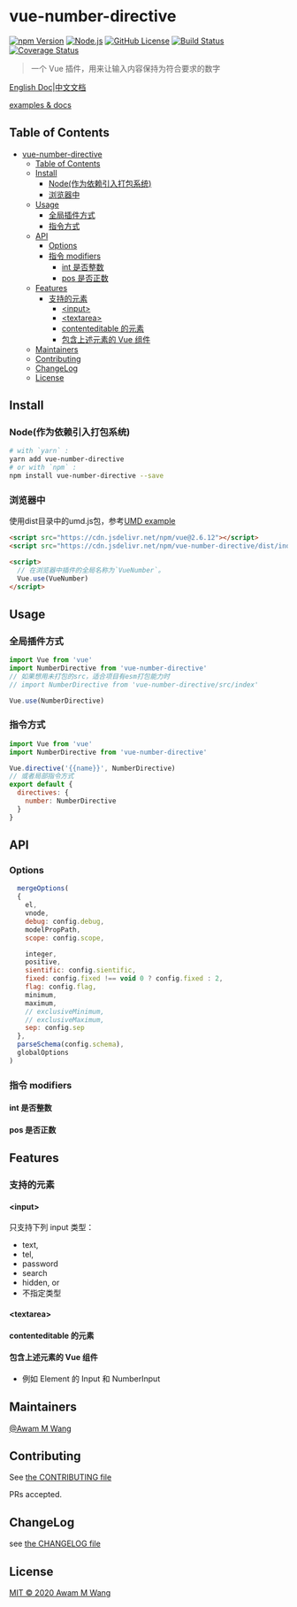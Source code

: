# vue-number-directive

[![npm Version][npm version badge]][npm page] [![Node.js][node version badge]][node page] [![GitHub License][license badge]][license page] [![Build Status][build badge]][build page] [![Coverage Status][cover badge]][cover page]

> 一个 Vue 插件，用来让输入内容保持为符合要求的数字

[English Doc](README.md)|[中文文档](README.zh_CN.md)

[examples & docs](https://awamwang.github.io/vue-number-directive/)

## Table of Contents

<!--ts-->
   * [vue-number-directive](#vue-number-directive)
      * [Table of Contents](#table-of-contents)
      * [Install](#install)
         * [Node(作为依赖引入打包系统)](#node作为依赖引入打包系统)
         * [浏览器中](#浏览器中)
      * [Usage](#usage)
         * [全局插件方式](#全局插件方式)
         * [指令方式](#指令方式)
      * [API](#api)
         * [Options](#options)
         * [指令 modifiers](#指令-modifiers)
            * [int 是否整数](#int-是否整数)
            * [pos 是否正数](#pos-是否正数)
      * [Features](#features)
         * [支持的元素](#支持的元素)
            * [&lt;input&gt;](#input)
            * [&lt;textarea&gt;](#textarea)
            * [contenteditable 的元素](#contenteditable-的元素)
            * [包含上述元素的 Vue 组件](#包含上述元素的-vue-组件)
      * [Maintainers](#maintainers)
      * [Contributing](#contributing)
      * [ChangeLog](#changelog)
      * [License](#license)

<!-- Added by: wangmeng, at: 2020年10月 9日 星期五 22时26分14秒 CST -->

<!--te-->

## Install

### Node(作为依赖引入打包系统)

```sh
# with `yarn` :
yarn add vue-number-directive
# or with `npm` :
npm install vue-number-directive --save
```

### 浏览器中

使用dist目录中的umd.js包，参考[UMD example](examples/umd/index.html)

```html
<script src="https://cdn.jsdelivr.net/npm/vue@2.6.12"></script>
<script src="https://cdn.jsdelivr.net/npm/vue-number-directive/dist/index.umd.js"></script>

<script>
  // 在浏览器中插件的全局名称为`VueNumber`。
  Vue.use(VueNumber)
</script>
```

## Usage

### 全局插件方式

```js
import Vue from 'vue'
import NumberDirective from 'vue-number-directive'
// 如果想用未打包的src，适合项目有esm打包能力时
// import NumberDirective from 'vue-number-directive/src/index'

Vue.use(NumberDirective)
```

### 指令方式

```js
import Vue from 'vue'
import NumberDirective from 'vue-number-directive'

Vue.directive('{{name}}', NumberDirective)
// 或者局部指令方式
export default {
  directives: {
    number: NumberDirective
  }
}
```

## API

### Options

```js
  mergeOptions(
  {
    el,
    vnode,
    debug: config.debug,
    modelPropPath,
    scope: config.scope,

    integer,
    positive,
    sientific: config.sientific,
    fixed: config.fixed !== void 0 ? config.fixed : 2,
    flag: config.flag,
    minimum,
    maximum,
    // exclusiveMinimum,
    // exclusiveMaximum,
    sep: config.sep
  },
  parseSchema(config.schema),
  globalOptions
)
```

### 指令 modifiers

#### int 是否整数

#### pos 是否正数

## Features

### 支持的元素

#### \<input\>

只支持下列 input 类型：

- text,
- tel,
- password
- search
- hidden, or
- 不指定类型

#### \<textarea\>

#### contenteditable 的元素

#### 包含上述元素的 Vue 组件

- 例如 Element 的 Input 和 NumberInput

## Maintainers

[@Awam M Wang](https://github.com/awamwang)

## Contributing

See [the CONTRIBUTING file](CONTRIBUTING.md)

PRs accepted.

## ChangeLog

see [the CHANGELOG file](./CHANGELOG.md)

## License

[MIT © 2020 Awam M Wang](./LICENSE)

[build badge]: https://travis-ci.com/awamwang/vue-number-directive.svg?branch=master
[build page]: https://travis-ci.com/awamwang/vue-number-directive
[license badge]: https://img.shields.io/badge/license-MIT%20License-blue.svg?style=flat-square
[license page]: https://github.com/awamwang/vue-number-directive/blob/master/LICENSE
[node page]: https://nodejs.org/
[node version badge]: https://img.shields.io/node/v/readme-md.svg?style=flat-square
[npm page]: https://www.npmjs.com/package/vue-number-directive
[npm version badge]: https://img.shields.io/npm/v/vue-number-directive.svg?style=flat-square
[cover page]: https://coveralls.io/github/awamwang/vue-number-directive?branch=master
[cover badge]: https://coveralls.io/repos/github/awamwang/vue-number-directive/badge.svg?branch=master
